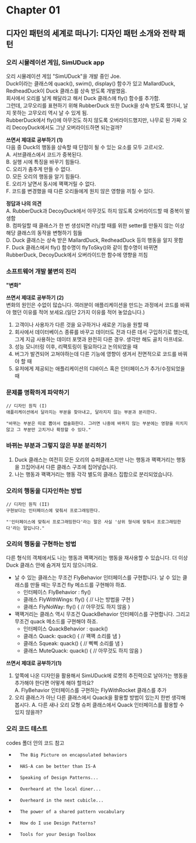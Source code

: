 # Chapter 01

## 디자인 패턴의 세계로 떠나기: 디자인 패턴 소개와 전략 패턴

### 오리 시뮬레이션 게임, SimUDuck app
오리 시뮬레이션 게임 "SimUDuck"을 개발 중인 Joe.</br>
Duck이라는 클래스에 quack(), swim(), display() 함수가 있고 MallardDuck, RedheadDuck이 Duck 클래스를 상속 받도록 개발했음.</br>
회사에서 오리를 날게 해달라고 해서 Duck 클래스에 fly() 함수를 추가함.</br>
그런데, 고무오리를 표현하기 위해 RubberDuck 또한 Duck을 상속 받도록 했더니, 날지 못하는 고무오리 역시 날 수 있게 됨.</br>
RubberDuck에서 fly()에 아무것도 하지 않도록 오버라이드했지만, 나무로 된 가짜 오리 DecoyDuck에서도 그냥 오버라이드하면 되는걸까?

<b>쓰면서 제대로 공부하기 (1)</b></br>
다음 중 Duck의 행동을 상속할 때 단점이 될 수 있는 요소를 모두 고르시오.</br>
A. 서브클래스에서 코드가 중복된다.</br>
B. 실행 시에 특징을 바꾸기 힘들다.</br>
C. 오리가 춤추게 만들 수 없다.</br>
D. 모든 오리의 행동을 알기 힘들다.</br>
E. 오리가 날면서 동시에 꽥꽥거릴 수 없다.</br>
F. 코드를 변경했을 때 다른 오리들에게 원치 않은 영향을 끼칠 수 있다.</br>

<b>정답과 나의 의견</b></br>
A. RubberDuck과 DecoyDuck에서 아무것도 하지 않도록 오버라이드할 때 중복이 발생함</br>
B. 컴파일할 때 클래스가 한 번 생성되면 러닝할 때를 위한 setter를 만들지 않는 이상 해당 클래스의 동작을 변형하기 힘듦</br>
D. Duck 클래스는 상속 받은 MallardDuck, RedheadDuck 등의 행동을 알지 못함</br>
F. Duck 클래스에서 fly() 함수명이 flyToSky()와 같이 함수명이 바뀌면 RubberDuck, DecoyDuck에서 오버라이드한 함수에 영향을 끼침

### 소프트웨어 개발 불변의 진리
<b>"변화"</b>

<b>쓰면서 제대로 공부하기 (2)</b></br>
변화의 원인은 수없이 많습니다. 여러분이 애플리케이션을 만드는 과정에서 코드를 바꿔야 했던 이유를 적어 보세요.(일단 2가지 이유를 적어 놓았습니다.)</br>
1. 고객이나 사용자가 다른 것을 요구하거나 새로운 기능을 원할 때
2. 회사에서 데이터베이스 종류를 바꾸고 데이터도 전과 다른 데서 구입하기로 했는데, 그게 지금 사용하는 데이터 포맷과 완전히 다른 경우. 생각만 해도 골치 아프네요.
3. 성능 모니터링 이후, 리팩토링이 필요하다고 논의되었을 때
4. 버그가 발견되어 고쳐야하는데 다른 기능에 영향이 생겨서 전면적으로 코드를 바꿔야 할 때
5. 유저에게 제공되는 애플리케이션의 디바이스 혹은 인터페이스가 추가/수정되었을 때

### 문제를 명확하게 파악하기
```
// 디자인 원칙 (I)
애플리케이션에서 달라지는 부분을 찾아내고, 달라지지 않는 부분과 분리한다.

"바뀌는 부분은 따로 뽑아서 캡슐화한다. 그러면 나중에 바뀌지 않는 부분에는 영향을 미치지 않고 그 부분만 고치거나 확장할 수 있다."
```

### 바뀌는 부분과 그렇지 않은 부분 분리하기
1. Duck 클래스는 여전히 모든 오리의 슈퍼클래스지만 나는 행동과 꽥꽥거리는 행동을 끄집어내서 다른 클래스 구조에 집어넣습니다.
2. 나는 행동과 꽥꽥거리는 행동 각각 별도의 클래스 집합으로 분리되었습니다.

### 오리의 행동을 디자인하는 방법
```
// 디자인 원칙 (II)
구현보다는 인터페이스에 맞춰서 프로그래밍한다.

"'인터페이스에 맞춰서 프로그래밍한다'라는 말은 사실 '상위 형식에 맞춰서 프로그래밍한다'라는 말입니다."
```

### 오리의 행동을 구현하는 방법
다른 형식의 객체에서도 나는 행동과 꽥꽥거리는 행동을 재사용할 수 있습니다. 더 이상 Duck 클래스 안에 숨겨져 있지 않으니까요.

- 날 수 있는 클래스는 무조건 FlyBehavior 인터페이스를 구현합니다. 날 수 있는 클래스를 만들 때는 무조건 fly 메소드를 구현해야 하죠.
  - 인터페이스 FlyBehavior : fly()
  - 클래스 FlyWithWings: fly() { // 나는 방법을 구현 }
  - 클래스 FlyNoWay: fly() { // 아무것도 하지 않음 }
- 꽥꽥거리는 클래스 역시 무조건 QuackBehavior 인터페이스를 구현합니다. 그리고 무조건 quack 메소드를 구현해야 하죠.
  - 인터페이스 QuackBehavior : quack()
  - 클래스 Quack: quack() { // 꽥꽥 소리를 냄 }
  - 클래스 Squeak: quack() { // 삑삑 소리를 냄 }
  - 클래스 MuteQuack: quack() { // 아무것도 하지 않음 }

<b>쓰면서 제대로 공부하기(1)</b></br>
1. 앞쪽에 나온 디자인을 활용해서 SimUDuck에 로켓의 추진력으로 날아가는 행동을 추가해야 한다면 어떻게 해야 할까요?</br>
A. FlyBehavior 인터페이스를 구현하는 FlyWithRocket 클래스를 추가 </br>
2. 오리 클래스가 아닌 다른 클래스에서 Quack을 활용할 방법이 있는지 한번 생각해 봅시다.
A. 다른 새나 오리 모형 슈퍼 클래스에서 Quack 인터페이스를 활용할 수 있지 않을까?

### 오리 코드 테스트
codes 폴더 안의 코드 참고

* 		The Big Picture on encapsulated behaviors
* 		HAS-A can be better than IS-A
* 		Speaking of Design Patterns...
* 		Overheard at the local diner...
* 		Overheard in the next cubicle...
* 		The power of a shared pattern vocabulary
* 		How do I use Design Patterns?
* 		Tools for your Design Toolbox